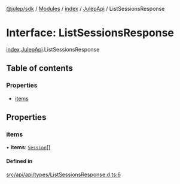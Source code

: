 [@julep/sdk](../README.md) / [Modules](../modules.md) / [index](../modules/index.md) / [JulepApi](../modules/index.JulepApi.md) / ListSessionsResponse

# Interface: ListSessionsResponse

[index](../modules/index.md).[JulepApi](../modules/index.JulepApi.md).ListSessionsResponse

## Table of contents

### Properties

- [items](index.JulepApi.ListSessionsResponse.md#items)

## Properties

### items

• **items**: [`Session`](index.JulepApi.Session.md)[]

#### Defined in

[src/api/api/types/ListSessionsResponse.d.ts:6](https://github.com/julep-ai/monorepo/blob/8b1493a/sdks/js/src/api/api/types/ListSessionsResponse.d.ts#L6)
